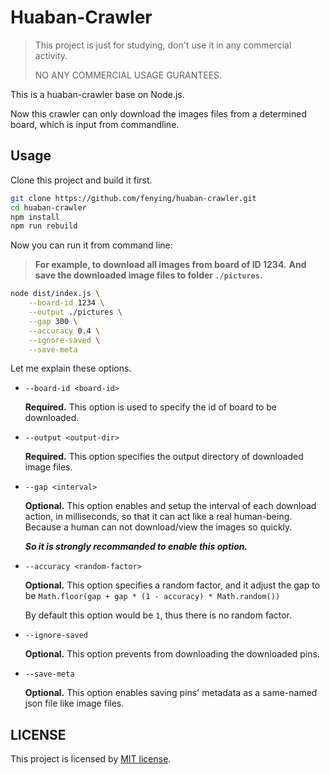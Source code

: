 # Huaban-Crawler

> This project is just for studying, don't use it in any commercial activity.
>
> NO ANY COMMERCIAL USAGE GURANTEES.

This is a huaban-crawler base on Node.js.

Now this crawler can only download the images files from a determined board,
which is input from commandline.

## Usage

Clone this project and build it first.

```sh
git clone https://github.com/fenying/huaban-crawler.git
cd huaban-crawler
npm install
npm run rebuild
```

Now you can run it from command line:

> **For example, to download all images from board of ID 1234.**
> **And save the downloaded image files to folder `./pictures`.**

```sh
node dist/index.js \
    --board-id 1234 \
    --output ./pictures \
    --gap 300 \
    --accuracy 0.4 \
    --ignore-saved \
    --save-meta
```

Let me explain these options.

-   `--board-id <board-id>`

    **Required.**
    This option is used to specify the id of board to be downloaded.

-   `--output <output-dir>`

    **Required.**
    This option specifies the output directory of downloaded image files.

-   `--gap <interval>`

    **Optional.**
    This option enables and setup the interval of each download action, in 
    milliseconds, so that it can act like a real human-being. Because a human
    can not download/view the images so quickly.

    ***So it is strongly recommanded to enable this option.***

-   `--accuracy <random-factor>`

    **Optional.**
    This option specifies a random factor, and it adjust the gap to be
    `Math.floor(gap + gap * (1 - accuracy) * Math.random())`

    By default this option would be `1`, thus there is no random factor.

-   `--ignore-saved`

    **Optional.**
    This option prevents from downloading the downloaded pins.

-   `--save-meta`

    **Optional.**
    This option enables saving pins' metadata as a same-named json file like
    image files.

## LICENSE

This project is licensed by [MIT license](./LICENSE).
